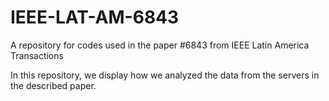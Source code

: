 # IEEE-LAT-AM-6843
A repository for codes used in the paper #6843 from IEEE Latin America Transactions

In this repository, we display how we analyzed the data from the servers in the described paper.
